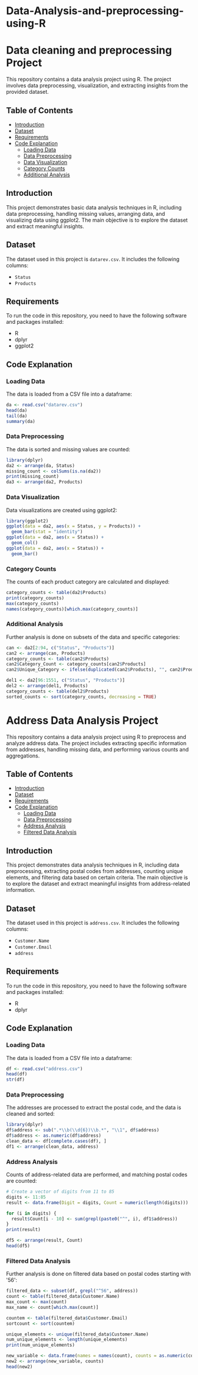 # Data-Analysis-and-preprocessing-using-R

# Data cleaning and preprocessing Project

This repository contains a data analysis project using R. The project involves data preprocessing, visualization, and extracting insights from the provided dataset.

## Table of Contents

- [Introduction](#introduction)
- [Dataset](#dataset)
- [Requirements](#requirements)
- [Code Explanation](#code-explanation)
  - [Loading Data](#loading-data)
  - [Data Preprocessing](#data-preprocessing)
  - [Data Visualization](#data-visualization)
  - [Category Counts](#category-counts)
  - [Additional Analysis](#additional-analysis)

## Introduction

This project demonstrates basic data analysis techniques in R, including data preprocessing, handling missing values, arranging data, and visualizing data using ggplot2. The main objective is to explore the dataset and extract meaningful insights.

## Dataset

The dataset used in this project is `datarev.csv`. It includes the following columns:
- `Status`
- `Products`

## Requirements

To run the code in this repository, you need to have the following software and packages installed:
- R
- dplyr
- ggplot2

## Code Explanation

### Loading Data

The data is loaded from a CSV file into a dataframe:

```r
da <- read.csv("datarev.csv")
head(da)
tail(da)
summary(da)
```

### Data Preprocessing

The data is sorted and missing values are counted:

```r
library(dplyr)
da2 <- arrange(da, Status)
missing_count <- colSums(is.na(da2))
print(missing_count)
da3 <- arrange(da2, Products)
```

### Data Visualization

Data visualizations are created using ggplot2:

```r
library(ggplot2)
ggplot(data = da2, aes(x = Status, y = Products)) +
  geom_bar(stat = "identity")
ggplot(data = da2, aes(x = Status)) +
  geom_col()
ggplot(data = da2, aes(x = Status)) +
  geom_bar()
```

### Category Counts

The counts of each product category are calculated and displayed:

```r
category_counts <- table(da2$Products)
print(category_counts)
max(category_counts)
names(category_counts)[which.max(category_counts)]
```

### Additional Analysis

Further analysis is done on subsets of the data and specific categories:

```r
can <- da2[2:94, c("Status", "Products")]
can2 <- arrange(can, Products)
category_counts <- table(can2$Products)
can2$Category_Count <- category_counts[can2$Products]
can2$Unique_Category <- ifelse(duplicated(can2$Products), "", can2$Products)

del1 <- da2[96:1551, c("Status", "Products")]
del2 <- arrange(del1, Products)
category_counts <- table(del2$Products)
sorted_counts <- sort(category_counts, decreasing = TRUE)
```


# Address Data Analysis Project

This repository contains a data analysis project using R to preprocess and analyze address data. The project includes extracting specific information from addresses, handling missing data, and performing various counts and aggregations.

## Table of Contents

- [Introduction](#introduction)
- [Dataset](#dataset)
- [Requirements](#requirements)
- [Code Explanation](#code-explanation)
  - [Loading Data](#loading-data)
  - [Data Preprocessing](#data-preprocessing)
  - [Address Analysis](#address-analysis)
  - [Filtered Data Analysis](#filtered-data-analysis)

## Introduction

This project demonstrates data analysis techniques in R, including data preprocessing, extracting postal codes from addresses, counting unique elements, and filtering data based on certain criteria. The main objective is to explore the dataset and extract meaningful insights from address-related information.

## Dataset

The dataset used in this project is `address.csv`. It includes the following columns:
- `Customer.Name`
- `Customer.Email`
- `address`

## Requirements

To run the code in this repository, you need to have the following software and packages installed:
- R
- dplyr

## Code Explanation

### Loading Data

The data is loaded from a CSV file into a dataframe:

```r
df <- read.csv("address.csv")
head(df)
str(df)
```

### Data Preprocessing

The addresses are processed to extract the postal code, and the data is cleaned and sorted:

```r
library(dplyr)
df$address <- sub(".*\\b(\\d{6})\\b.*", "\\1", df$address)
df$address <- as.numeric(df$address)
clean_data <- df[complete.cases(df), ]
df1 <- arrange(clean_data, address)
```

### Address Analysis

Counts of address-related data are performed, and matching postal codes are counted:

```r
# Create a vector of digits from 11 to 85
digits <- 11:85
result <- data.frame(Digit = digits, Count = numeric(length(digits)))

for (i in digits) {
  result$Count[i - 10] <- sum(grepl(paste0("^", i), df1$address))
}
print(result)

df5 <- arrange(result, Count)
head(df5)
```

### Filtered Data Analysis

Further analysis is done on filtered data based on postal codes starting with '56':

```r
filtered_data <- subset(df, grepl("^56", address))
count <- table(filtered_data$Customer.Name)
max_count <- max(count)
max_name <- count[which.max(count)]

countem <- table(filtered_data$Customer.Email)
sortcount <- sort(countem)

unique_elements <- unique(filtered_data$Customer.Name)
num_unique_elements <- length(unique_elements)
print(num_unique_elements)

new_variable <- data.frame(names = names(count), counts = as.numeric(count))
new2 <- arrange(new_variable, counts)
head(new2)
```

